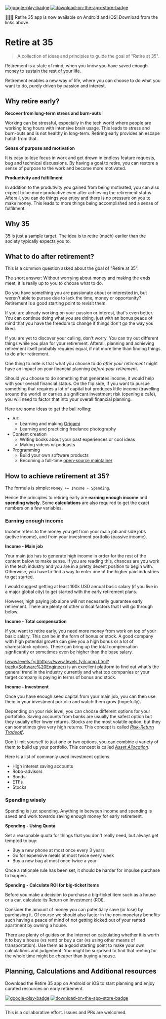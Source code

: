 [![google-play-badge](https://user-images.githubusercontent.com/1209810/131145857-23e060c6-a7b1-4f30-9b43-94b0b23ee64f.png)](https://play.google.com/store/apps/details?id=com.paradite.retire35) [![download-on-the-app-store-badge](https://user-images.githubusercontent.com/1209810/131145866-72a461c5-3f6d-4895-af02-4182478a68b4.png)](https://apps.apple.com/us/app/retire-35/id1582600811)

🎉🎉🎉 Retire 35 app is now available on Android and iOS! Download from the links above.

# Retire at 35

> A collection of ideas and principles to guide the goal of "Retire at 35".

Retirement is a state of mind, when you know you have saved enough money to sustain the rest of your life.

Retirement enables a new way of life, where you can choose to do what you want to do, purely driven by passion and interest.

## Why retire early?

**Recover from long-term stress and burn-outs**

Working can be stressful, especially in the tech world where people are working long hours with intensive brain usage. This leads to stress and burn-outs and is not healthy in long-term. Retiring early provides an escape hatch from that.

**Sense of purpose and motivation**

It is easy to lose focus in work and get drown in endless feature requests, bug and technical discussions. By having a goal to retire, you can restore a sense of purpose to the work and become more motivated.

**Productivity and fulfillment**

In addition to the produtivity you gained from being motivated, you can also expect to be more productive even after achieving the retirement status. Afterall, you can do things you enjoy and there is no pressure on you to make money. This leads to more things being accomplished and a sense of fulfilment.

## Why 35

35 is just a sample target. The idea is to retire (much) earlier than the society typically expects you to.

## What to do after retirement?

This is a common question asked about the goal of "Retire at 35".

The short answer: Without worrying about money and making the ends meet, it is really up to you to choose what to do.

Do you have something you are passionate about or interested in, but weren't able to pursue due to lack the time, money or opportunity? Retirement is a good starting point to revisit them.

If you are already working on your passion or interest, that's even better. You can continue doing what you are doing, just with an bonus peace of mind that you have the freedom to change if things don't go the way you liked.

If you are yet to discover your calling, don't worry. You can try out different things while you plan for your retirement. Afterall, planning and achieving retirement itself probably requires equal, if not more time than finding things to do after retirement.

One thing to note is that what you choose to do *after your retirement* might have an impact on your financial planning *before your retirement*.

Should you choose to do something that generates income, it would help with your overall financial status. On the flip side, if you want to pursue something that requires a lot of capital but produces little income (travelling around the world) or carries a significant investment risk (opening a cafe), you will need to factor that into your overall financial planning.

Here are some ideas to get the ball rolling:

* Art
  * Learning and making [Origami](https://en.wikipedia.org/wiki/Origami)
  * Learning and practicing freelance photography
* Content creation
  * Writing books about your past experiences or cool ideas
  * Making videos or podcasts
* Programming
  * Build your own software products
  * Becoming a full-time [open-source maintainer](https://github.com/readme/henry-zhu)

## How to achieve retirement at 35?

The formula is simple: `Money += Income - Spending`.

Hence the principles to retiring early are **earning enough income** and **spending wisely**. Some **calculations** are also required to get the exact numbers on a few variables.

### Earning enough income

Income refers to the money you get from your main job and side jobs (active income), and from your investment portfolio (passive income).

**Income - Main job**

Your main job has to generate high income in order for the rest of the content below to make sense. If you are reading this, chances are you work in the tech industry and you are in a pretty decent position to begin with. Otherwise, you have to find a way to enter one of the higher paid industries to get started.

I would suggest getting at least 100k USD annual basic salary (if you live in a major global city) to get started with the early retirement plans.

However, high paying job alone will not necessarily guarantee early retirement. There are plenty of other critical factors that I will go through below.

**Income - Total compensation**

If you want to retire early, you need more money from work on top of your basic salary. This can be in the form of bonus or stock. A good company with high potential growth can give you a high bonus or a lot of shares/stock options. These can bring up the total compensation signficantly or sometimes even be higher than the base salary.

[www.levels.fyi](https://www.levels.fyi/comp.html?track=Software%20Engineer) is an excellent platform to find out what's the general trend in the industry currently and what top companies or your target company is paying in terms of bonus and stock.

**Income - Investment**

Once you have enough seed capital from your main job, you can then use them in your investment portolio and watch them grow (hopefully). 

Depending on your risk level, you can choose different options for your portofolio. Saving accounts from banks are usually the safest option but they usually offer lower returns. Stocks are the most volatile option, but they can sometimes give very high returns. This concept is called [*Risk-Return Tradeoff*](https://www.investopedia.com/terms/r/riskreturntradeoff.asp).

Don't limit yourself to just one or two options, you can combine a variety of them to build up your portfolio. This concept is called [*Asset Allocation*](https://www.investopedia.com/managing-wealth/achieve-optimal-asset-allocation/).

Here is a list of commonly used investment options:

* High interest saving accounts
* Robo-advisors
* Bonds
* ETFs
* Stocks

### Spending wisely

Spending is just spending. Anything in between income and spending is saved and work towards saving enough money for early retirement.

**Spending - Using Quota**

Set a reasonable quota for things that you don't really need, but always get tempted to buy:

* Buy a new phone at most once every 3 years
* Go for expensive meals at most twice every week
* Buy a new bag at most once twice a year

Once a rationale rule has been set, it should be harder for impulse purchase to happen.


**Spending - Calculate ROI for big-ticket items**

Before you make a decision to purchase a big-ticket item such as a house or a car, calculate its Return on Investment (ROI).

Consider the amount of money you can potentially save (or lose) by purchasing it. Of course we should also factor in the non-monetary benefits such having a peace of mind of not getting kicked out of your rented apartment by owning a house.

There are plenty of guides on the Internet on calculating whether it is worth it to buy a house (vs rent) or buy a car (vs using other means of transportation). Use them as a good starting point to make your own calculations and judgement. You might be surprised to find that renting for the whole time might be cheaper than buying a house.

## Planning, Calculations and Additional resources

Download the Retire 35 app on Android or iOS to start planning and enjoy curated resources on early retirement.

[![google-play-badge](https://user-images.githubusercontent.com/1209810/131145857-23e060c6-a7b1-4f30-9b43-94b0b23ee64f.png)](https://play.google.com/store/apps/details?id=com.paradite.retire35) [![download-on-the-app-store-badge](https://user-images.githubusercontent.com/1209810/131145866-72a461c5-3f6d-4895-af02-4182478a68b4.png)](https://apps.apple.com/us/app/retire-35/id1582600811)

---

This is a collaborative effort. Issues and PRs are welcomed.
